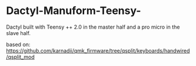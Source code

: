 # Dactyl-Manuform-Teensy-

Dactyl built with Teensy ++ 2.0 in the master half and a pro micro in the slave half. 


based on: https://github.com/karnadii/qmk_firmware/tree/qsplit/keyboards/handwired/qsplit_mod
